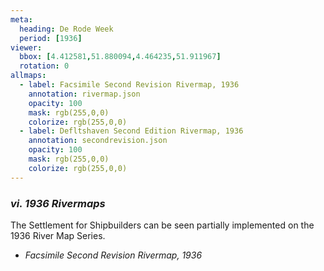 ```yaml
---
meta:
  heading: De Rode Week
  period: [1936]
viewer:
  bbox: [4.412581,51.880094,4.464235,51.911967]
  rotation: 0
allmaps:
  - label: Facsimile Second Revision Rivermap, 1936
    annotation: rivermap.json
    opacity: 100
    mask: rgb(255,0,0)
    colorize: rgb(255,0,0)
  - label: Defltshaven Second Edition Rivermap, 1936
    annotation: secondrevision.json
    opacity: 100
    mask: rgb(255,0,0)
    colorize: rgb(255,0,0)
---
```


### _vi.    1936 Rivermaps_

The Settlement for Shipbuilders can be seen partially implemented on the 1936 River Map Series. 

- _Facsimile Second Revision Rivermap, 1936_
